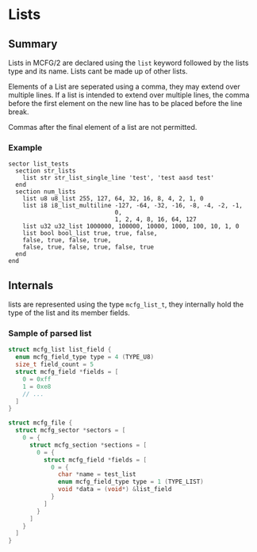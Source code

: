 # Lists
## Summary
Lists in MCFG/2 are declared using the `list` keyword followed by the lists type
and its name. Lists cant be made up of other lists.

Elements of a List are seperated using a comma, they may extend over multiple
lines. If a list is intended to extend over multiple lines, the comma before the
first element on the new line has to be placed before the line break.

Commas after the final element of a list are not permitted.

### Example
```mcfg
sector list_tests
  section str_lists
    list str str_list_single_line 'test', 'test aasd test'
  end
  section num_lists
    list u8 u8_list 255, 127, 64, 32, 16, 8, 4, 2, 1, 0
    list i8 i8_list_multiline -127, -64, -32, -16, -8, -4, -2, -1,
                              0,
                              1, 2, 4, 8, 16, 64, 127
    list u32 u32_list 1000000, 100000, 10000, 1000, 100, 10, 1, 0
    list bool bool_list true, true, false,
    false, true, false, true,
    false, true, false, true, false, true
  end
end
```

## Internals
lists are represented using the type `mcfg_list_t`, they internally hold the type
of the list and its member fields.

### Sample of parsed list
```c
struct mcfg_list list_field {
  enum mcfg_field_type type = 4 (TYPE_U8)
  size_t field_count = 5
  struct mcfg_field *fields = [
    0 = 0xff
    1 = 0xe8
    // ...
  ]
}

struct mcfg_file {
  struct mcfg_sector *sectors = [
    0 = {
      struct mcfg_section *sections = [
        0 = {
          struct mcfg_field *fields = [
            0 = {
              char *name = test_list
              enum mcfg_field_type type = 1 (TYPE_LIST)
              void *data = (void*) &list_field
            }
          ]
        }
      ]
    }
  ]
}
```
